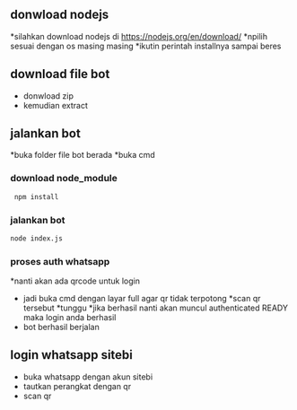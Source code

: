 ## donwload nodejs
*silahkan download nodejs di https://nodejs.org/en/download/
*npilih sesuai dengan os masing masing
*ikutin perintah installnya sampai beres

## download file bot 
* donwload zip 
* kemudian extract

## jalankan bot
*buka folder file bot berada
*buka cmd
### download node_module
```bash
 npm install
 ```
 ### jalankan bot
 ```bash
 node index.js
 ```
 ### proses auth whatsapp
 *nanti akan ada qrcode untuk login
 * jadi buka cmd dengan layar full agar qr tidak terpotong
 *scan qr tersebut
 *tunggu
 *jika berhasil nanti akan muncul authenticated READY maka login anda berhasil
 * bot berhasil berjalan
 
 
 ## login whatsapp sitebi
* buka whatsapp dengan akun sitebi
* tautkan perangkat dengan qr
* scan qr
